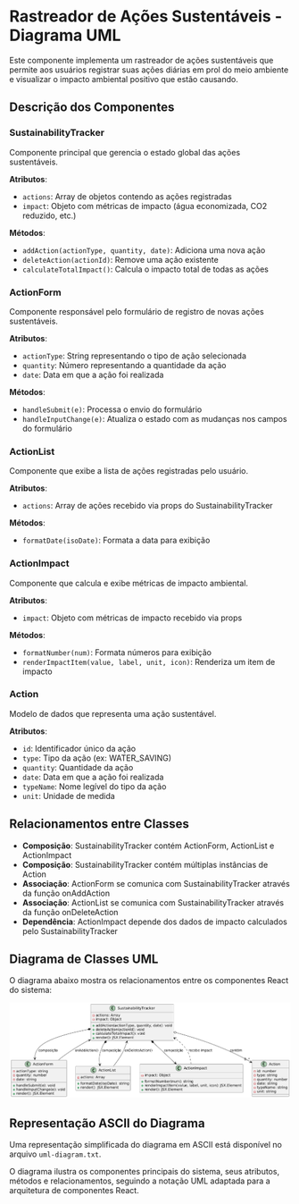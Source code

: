 # Rastreador de Ações Sustentáveis - Diagrama UML

Este componente implementa um rastreador de ações sustentáveis que permite aos usuários registrar suas ações diárias em prol do meio ambiente e visualizar o impacto ambiental positivo que estão causando.

## Descrição dos Componentes

### SustainabilityTracker
Componente principal que gerencia o estado global das ações sustentáveis.

**Atributos**:
- `actions`: Array de objetos contendo as ações registradas
- `impact`: Objeto com métricas de impacto (água economizada, CO2 reduzido, etc.)

**Métodos**:
- `addAction(actionType, quantity, date)`: Adiciona uma nova ação
- `deleteAction(actionId)`: Remove uma ação existente
- `calculateTotalImpact()`: Calcula o impacto total de todas as ações

### ActionForm
Componente responsável pelo formulário de registro de novas ações sustentáveis.

**Atributos**:
- `actionType`: String representando o tipo de ação selecionada
- `quantity`: Número representando a quantidade da ação
- `date`: Data em que a ação foi realizada

**Métodos**:
- `handleSubmit(e)`: Processa o envio do formulário
- `handleInputChange(e)`: Atualiza o estado com as mudanças nos campos do formulário

### ActionList
Componente que exibe a lista de ações registradas pelo usuário.

**Atributos**:
- `actions`: Array de ações recebido via props do SustainabilityTracker

**Métodos**:
- `formatDate(isoDate)`: Formata a data para exibição

### ActionImpact
Componente que calcula e exibe métricas de impacto ambiental.

**Atributos**:
- `impact`: Objeto com métricas de impacto recebido via props

**Métodos**:
- `formatNumber(num)`: Formata números para exibição
- `renderImpactItem(value, label, unit, icon)`: Renderiza um item de impacto

### Action
Modelo de dados que representa uma ação sustentável.

**Atributos**:
- `id`: Identificador único da ação
- `type`: Tipo da ação (ex: WATER_SAVING)
- `quantity`: Quantidade da ação
- `date`: Data em que a ação foi realizada
- `typeName`: Nome legível do tipo da ação
- `unit`: Unidade de medida

## Relacionamentos entre Classes

- **Composição**: SustainabilityTracker contém ActionForm, ActionList e ActionImpact
- **Composição**: SustainabilityTracker contém múltiplas instâncias de Action
- **Associação**: ActionForm se comunica com SustainabilityTracker através da função onAddAction
- **Associação**: ActionList se comunica com SustainabilityTracker através da função onDeleteAction
- **Dependência**: ActionImpact depende dos dados de impacto calculados pelo SustainabilityTracker

## Diagrama de Classes UML

O diagrama abaixo mostra os relacionamentos entre os componentes React do sistema:

![Diagrama de Classes UML](../../../src/assets/imagens/uml-diagrama.png)




## Representação ASCII do Diagrama

Uma representação simplificada do diagrama em ASCII está disponível no arquivo `uml-diagram.txt`.

O diagrama ilustra os componentes principais do sistema, seus atributos, métodos e relacionamentos, seguindo a notação UML adaptada para a arquitetura de componentes React. 
